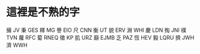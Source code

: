 # 這裡是不熟的字

擁 JV
秉 GES
釋 MG
譽 EIO
尺 CNN
衡 UT
貌 ERV
淵 WHI
慶 LDN
掏 JNI
樸 TVN
蘿 RFC
蔔 RNEQ
徵 KP
肌 URZ
巔 EJMB
乏 PAZ
恆 HEV
毅 LQRU
擠 JWH
濟 WWH
